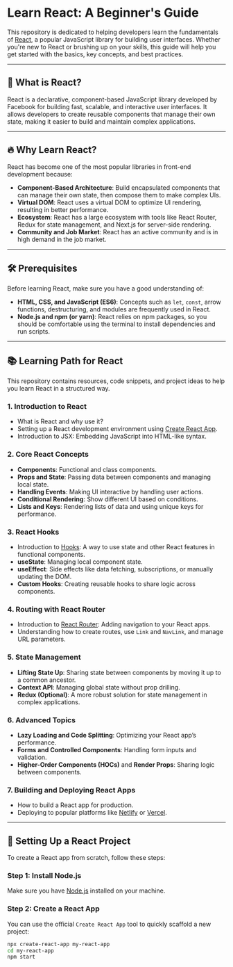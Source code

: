 # Learn React: A Beginner's Guide

This repository is dedicated to helping developers learn the fundamentals of [React](https://reactjs.org/), a popular JavaScript library for building user interfaces. Whether you're new to React or brushing up on your skills, this guide will help you get started with the basics, key concepts, and best practices.

---

## 🌟 What is React?

React is a declarative, component-based JavaScript library developed by Facebook for building fast, scalable, and interactive user interfaces. It allows developers to create reusable components that manage their own state, making it easier to build and maintain complex applications.

---

## 🔥 Why Learn React?

React has become one of the most popular libraries in front-end development because:

- **Component-Based Architecture**: Build encapsulated components that can manage their own state, then compose them to make complex UIs.
- **Virtual DOM**: React uses a virtual DOM to optimize UI rendering, resulting in better performance.
- **Ecosystem**: React has a large ecosystem with tools like React Router, Redux for state management, and Next.js for server-side rendering.
- **Community and Job Market**: React has an active community and is in high demand in the job market.

---

## 🛠 Prerequisites

Before learning React, make sure you have a good understanding of:

- **HTML, CSS, and JavaScript (ES6)**: Concepts such as `let`, `const`, arrow functions, destructuring, and modules are frequently used in React.
- **Node.js and npm (or yarn)**: React relies on npm packages, so you should be comfortable using the terminal to install dependencies and run scripts.

---

## 📚 Learning Path for React

This repository contains resources, code snippets, and project ideas to help you learn React in a structured way.

### 1. **Introduction to React**

- What is React and why use it?
- Setting up a React development environment using [Create React App](https://create-react-app.dev/).
- Introduction to JSX: Embedding JavaScript into HTML-like syntax.
  
### 2. **Core React Concepts**

- **Components**: Functional and class components.
- **Props and State**: Passing data between components and managing local state.
- **Handling Events**: Making UI interactive by handling user actions.
- **Conditional Rendering**: Show different UI based on conditions.
- **Lists and Keys**: Rendering lists of data and using unique keys for performance.

### 3. **React Hooks**

- Introduction to [Hooks](https://reactjs.org/docs/hooks-intro.html): A way to use state and other React features in functional components.
- **useState**: Managing local component state.
- **useEffect**: Side effects like data fetching, subscriptions, or manually updating the DOM.
- **Custom Hooks**: Creating reusable hooks to share logic across components.

### 4. **Routing with React Router**

- Introduction to [React Router](https://reactrouter.com/): Adding navigation to your React apps.
- Understanding how to create routes, use `Link` and `NavLink`, and manage URL parameters.

### 5. **State Management**

- **Lifting State Up**: Sharing state between components by moving it up to a common ancestor.
- **Context API**: Managing global state without prop drilling.
- **Redux (Optional)**: A more robust solution for state management in complex applications.

### 6. **Advanced Topics**

- **Lazy Loading and Code Splitting**: Optimizing your React app’s performance.
- **Forms and Controlled Components**: Handling form inputs and validation.
- **Higher-Order Components (HOCs)** and **Render Props**: Sharing logic between components.
  
### 7. **Building and Deploying React Apps**

- How to build a React app for production.
- Deploying to popular platforms like [Netlify](https://www.netlify.com/) or [Vercel](https://vercel.com/).

---

## 🔧 Setting Up a React Project

To create a React app from scratch, follow these steps:

### Step 1: Install Node.js

Make sure you have [Node.js](https://nodejs.org/) installed on your machine.

### Step 2: Create a React App

You can use the official `Create React App` tool to quickly scaffold a new project:

```bash
npx create-react-app my-react-app
cd my-react-app
npm start

